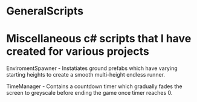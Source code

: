 # GeneralScripts
# Miscellaneous c# scripts that I have created for various projects

EnviromentSpawner - Instatiates ground prefabs which have varying starting heights to create a smooth multi-height endless runner.

TimeManager - Contains a countdown timer which gradually fades the screen to greyscale before ending the game once timer reaches 0.
